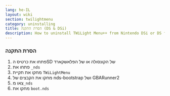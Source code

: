 ```yaml
---
lang: he-IL
layout: wiki
section: twilightmenu
category: uninstalling
title: הסרת התקנה (DS & DSi)
description: How to uninstall TWiLight Menu++ from Nintendo DSi or DS flashcard
---
```


### הסרת התקנה
1. פתחו את כרטיס הSD של הקונסולה או של הפלאשקארד
1. פתחו את `_nds`
1. מחקו את תקיית `TWiLightMenu`
1. מחקו את הקבצים של nds-bootstrap ושל GBARunner2
1. צאו מ`_nds`
1. מחקו את `boot.nds`
